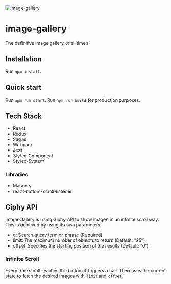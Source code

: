 ![image-gallery](image-gallery-screenshot.gif)

# image-gallery
The definitive image gallery of all times.

## Installation
Run `npm install`.

## Quick start
Run `npm run start`.
Run `npm run build` for production purposes.

## Tech Stack
 - React
 - Redux
 - Sagas
 - Webpack
 - Jest
 - Styled-Component
 - Styled-System

### Libraries
 - Masonry
 - react-bottom-scroll-listener

## Giphy API
Image Gallery is using Giphy API to show images in an infinite scroll way.
This is achieved by using its own parameters:
 - q: Search query term or phrase (Required)
 - limit: The maximum number of objects to return (Default: “25”)
 - offset: Specifies the starting position of the results (Default: “0”)

### Infinite Scroll
Every time scroll reaches the bottom it triggers a call. Then uses the current state to fetch the desired images with `limit` and `offset`.